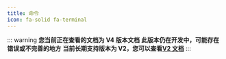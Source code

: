 ```yaml
---
title: 命令
icon: fa-solid fa-terminal
---
```


::: warning
**您当前正在查看的文档为 V4 版本文档**
**此版本仍在开发中，可能存在错误或不完善的地方**
**当前长期支持版本为 V2，您可以查看[V2 文档](/v2/README.md)**
:::
